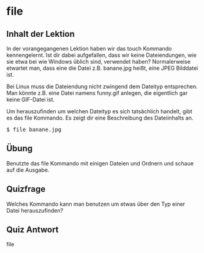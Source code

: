 # file

## Inhalt der Lektion

In der vorangegangenen Lektion haben wir das touch Kommando kennengelernt. Ist dir dabei aufgefallen, dass wir keine Dateiendungen, wie sie etwa bei wie Windows üblich sind, verwendet haben? Normalerweise etwartet man, dass eine die Datei z.B. banane.jpg heißt, eine JPEG Bilddatei ist.

Bei Linux muss die Dateiendung nicht zwingend dem Dateityp entsprechen. Man könnte z.B. eine Datei namens funny.gif anlegen, die eigentlich gar keine GIF-Datei ist.

Um herauszufinden um welchen Dateityp es sich tatsächlich handelt, gibt es das file Kommando. Es zeigt dir eine Beschreibung des Dateiinhalts an.

<pre>$ file banane.jpg</pre>

## Übung

Benutzte das file Kommando mit einigen Dateien und Ordnern und schaue auf die Ausgabe.

## Quizfrage

Welches Kommando kann man benutzen um etwas über den Typ einer Datei herauszufinden?

## Quiz Antwort

file
